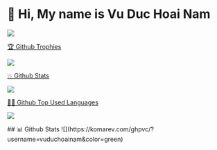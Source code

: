 <h1>👋 Hi, My name is Vu Duc Hoai Nam</h1>

<p>
      <a href="https://github.com/vuduchoainam">
        <img src="https://github-readme-streak-stats.herokuapp.com/?user=vuduchoainam&theme=tokyonight&hide_border=true" />
    </a>
</p>

<p align="center">
      <a href="https://github.com/vuduchoainam">
            <p> 🏆 Github Trophies </p>
        <img src="https://github-profile-trophy.vercel.app/?username=vuduchoainam&theme=tokyonight&no-frame=true&column=4&margin-w=15" />
      </a>
</p>

<p align="center">
      <a href="https://github.com/vuduchoainam">
            <p> 💥 Github Stats  </p>
        <img src="https://github-readme-stats.vercel.app/api?username=vuduchoainam&hide=contribs,prs&theme=tokyonight" />
      </a>
</p>

<p align="center">
      <a href="https://github.com/vuduchoainam">
            <p> 👨‍💻 Github Top Used Languages  </p>
        <img src="https://github-readme-stats.vercel.app/api/top-langs/?username=vuduchoainam&theme=tokyonight&include_all_commits=false&count_private=false&layout=compact" />
      </a>
</p>
## 📊 Github Stats
![](https://komarev.com/ghpvc/?username=vuduchoainam&color=green)
            
